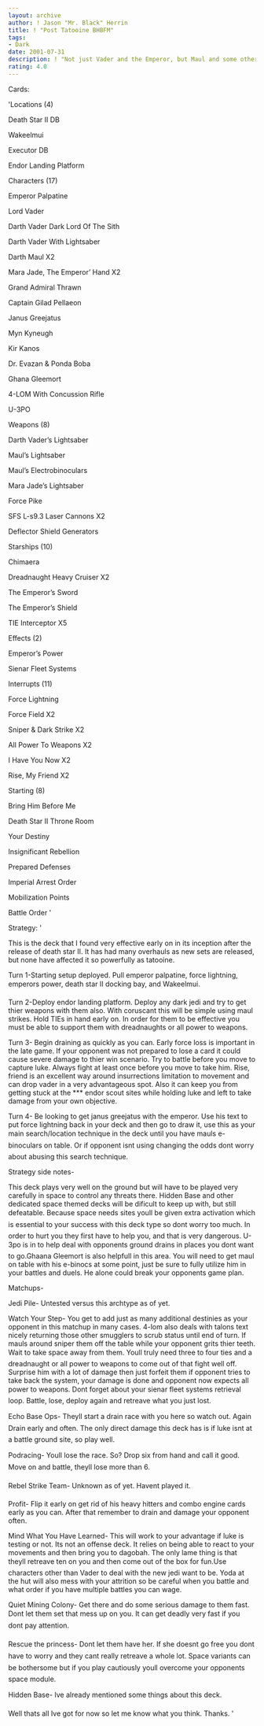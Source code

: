 ```yaml
---
layout: archive
author: ! Jason "Mr. Black" Herrin
title: ! "Post Tatooine BHBFM"
tags:
- Dark
date: 2001-07-31
description: ! "Not just Vader and the Emperor, but Maul and some other goodies."
rating: 4.0
---
```

Cards: 

'Locations (4)

Death Star II DB

Wakeelmui

Executor DB

Endor Landing Platform


Characters (17)

Emperor Palpatine

Lord Vader

Darth Vader Dark Lord Of The Sith

Darth Vader With Lightsaber

Darth Maul X2

Mara Jade, The Emperor’ Hand X2

Grand Admiral Thrawn

Captain Gilad Pellaeon

Janus Greejatus

Myn Kyneugh

Kir Kanos

Dr. Evazan & Ponda Boba

Ghana Gleemort

4-LOM With Concussion Rifle

U-3PO


Weapons (8)

Darth Vader’s Lightsaber

Maul’s Lightsaber

Maul’s Electrobinoculars

Mara Jade’s Lightsaber

Force Pike

SFS L-s9.3 Laser Cannons X2

Deflector Shield Generators


Starships (10)

Chimaera

Dreadnaught Heavy Cruiser X2

The Emperor’s Sword

The Emperor’s Shield

TIE Interceptor X5


Effects (2)

Emperor’s Power

Sienar Fleet Systems


Interrupts (11)

Force Lightning

Force Field X2

Sniper & Dark Strike X2

All Power To Weapons X2

I Have You Now X2

Rise, My Friend X2


Starting (8)

Bring Him Before Me

Death Star II Throne Room

Your Destiny

Insignificant Rebellion

Prepared Defenses

Imperial Arrest Order

Mobilization Points

Battle Order '

Strategy: '

This is the deck that I found very effective early on in its inception after the release of death star II. It has had many overhauls as new sets are released, but none have affected it so powerfully as tatooine.


Turn 1-Starting setup deployed. Pull emperor palpatine, force lightning, emperors power, death star II docking bay, and Wakeelmui.


Turn 2-Deploy endor landing platform. Deploy any dark jedi and try to get thier weapons with them also. With coruscant this will be simple using maul strikes. Hold TIEs in hand early on. In order for them to be effective you must be able to support them with dreadnaughts or all power to weapons.


Turn 3- Begin draining as quickly as you can. Early force loss is important in the late game. If your opponent was not prepared to lose a card it could cause severe damage to thier win scenario. Try to battle before you move to capture luke. Always fight at least once before you move to take him. Rise, friend is an excellent way around insurrections limitation to movement and can drop vader in a very advantageous spot. Also it can keep you from getting stuck at the *** endor scout sites while holding luke and left to take damage from your own objective.


Turn 4- Be looking to get janus greejatus with the emperor. Use his text to put force lightning back in your deck and then go to draw it, use this as your main search/location technique in the deck until you have mauls e-binoculars on table. Or if opponent isnt using changing the odds dont worry about abusing this search technique.


Strategy side notes-

This deck plays very well on the ground but will have to be played very carefully in space to control any threats there. Hidden Base and other dedicated space themed decks will be dificult to keep up with, but still defeatable. Because space needs sites youll be given extra activation which is essential to your success with this deck type so dont worry too much. In order to hurt you they first have to help you, and that is very dangerous. U-3po is in to help deal with opponents ground drains in places you dont want to go.Ghaana Gleemort is also helpfull in this area. You will need to get maul on table with his e-binocs at some point, just be sure to fully utilize him in your battles and duels. He alone could break your opponents game plan.


Matchups-


Jedi Pile- Untested versus this archtype as of yet.


Watch Your Step- You get to add just as many additional destinies as your opponent in this matchup in many cases. 4-lom also deals with talons text nicely returning those other smugglers to scrub status until end of turn. If mauls around sniper them off the table while your opponent grits thier teeth. Wait to take space away from them. Youll truly need three to four ties and a dreadnaught or all power to weapons to come out of that fight well off. Surprise him with a lot of damage then just forfeit them if opponent tries to take back the system, your damage is done and opponent now expects all power to weapons. Dont forget about your sienar fleet systems retrieval loop. Battle, lose, deploy again and retreave what you just lost.


Echo Base Ops- Theyll start a drain race with you here so watch out. Again Drain early and often. The only direct damage this deck has is if luke isnt at a battle ground site, so play well.


Podracing- Youll lose the race. So? Drop six from hand and call it good. Move on and battle, theyll lose more than 6.


Rebel Strike Team- Unknown as of yet. Havent played it.


Profit- Flip it early on get rid of his heavy hitters and combo engine cards early as you can. After that remember to drain and damage your opponent often.


Mind What You Have Learned- This will work to your advantage if luke is testing or not. Its not an offense deck. It relies on being able to react to your movements and then bring you to dagobah. The only lame thing is that theyll retreave ten on you and then come out of the box for fun.Use characters other than Vader to deal with the new jedi want to be. Yoda at the hut will also mess with your attrition so be careful when you battle and what order if you have multiple battles you can wage.


Quiet Mining Colony- Get there and do some serious damage to them fast. Dont let them set that mess up on you. It can get deadly very fast if you dont pay attention.


Rescue the princess- Dont let them have her. If she doesnt go free you dont have to worry and they cant really retreave a whole lot. Space variants can be bothersome but if you play cautiously youll overcome your opponents space module.


Hidden Base- Ive already mentioned some things about this deck.


Well thats all Ive got for now so let me know what you think. Thanks.   '